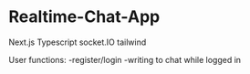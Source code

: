 # Realtime-Chat-App
Next.js Typescript socket.IO tailwind

User functions: 
  -register/login
  -writing to chat while logged in
